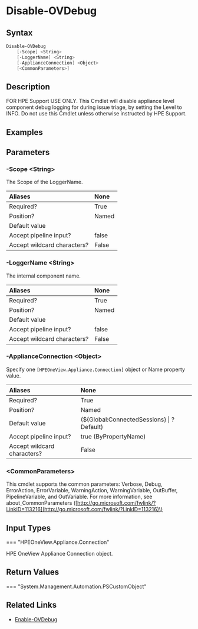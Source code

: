 ﻿---
description: Disable specific appliance-level component debug logging.
---

# Disable-OVDebug

## Syntax

```powershell
Disable-OVDebug
    [-Scope] <String>
    [-LoggerName] <String>
    [-ApplianceConnection] <Object>
    [<CommonParameters>]
```

## Description

FOR HPE Support USE ONLY.  This Cmdlet will disable appliance level component debug logging for during issue triage, by setting the Level to INFO.  Do not use this Cmdlet unless otherwise instructed by HPE Support.

## Examples

## Parameters

### -Scope &lt;String&gt;

The Scope of the LoggerName.

| Aliases | None |
| :--- | :--- |
| Required? | True |
| Position? | Named |
| Default value |  |
| Accept pipeline input? | false |
| Accept wildcard characters? | False |

### -LoggerName &lt;String&gt;

The internal component name.

| Aliases | None |
| :--- | :--- |
| Required? | True |
| Position? | Named |
| Default value |  |
| Accept pipeline input? | false |
| Accept wildcard characters? | False |

### -ApplianceConnection &lt;Object&gt;

Specify one `[HPEOneView.Appliance.Connection]` object or Name property value.

| Aliases | None |
| :--- | :--- |
| Required? | True |
| Position? | Named |
| Default value | (${Global:ConnectedSessions} &vert; ? Default) |
| Accept pipeline input? | true (ByPropertyName) |
| Accept wildcard characters? | False |

### &lt;CommonParameters&gt;

This cmdlet supports the common parameters: Verbose, Debug, ErrorAction, ErrorVariable, WarningAction, WarningVariable, OutBuffer, PipelineVariable, and OutVariable. For more information, see about\_CommonParameters \([http://go.microsoft.com/fwlink/?LinkID=113216](http://go.microsoft.com/fwlink/?LinkID=113216)\)

## Input Types

=== "HPEOneView.Appliance.Connection"
 
HPE OneView Appliance Connection object.
 

## Return Values

=== "System.Management.Automation.PSCustomObject"
 

 

## Related Links

* [Enable-OVDebug](enable-ovdebug.md)
